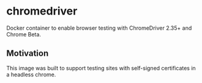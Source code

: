 # chromedriver
Docker container to enable browser testing with ChromeDriver 2.35+ and Chrome Beta.

## Motivation

This image was built to support testing sites with self-signed certificates in a headless chrome.
